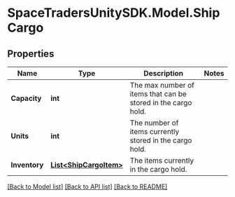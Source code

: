 # SpaceTradersUnitySDK.Model.ShipCargo

## Properties

Name | Type | Description | Notes
------------ | ------------- | ------------- | -------------
**Capacity** | **int** | The max number of items that can be stored in the cargo hold. | 
**Units** | **int** | The number of items currently stored in the cargo hold. | 
**Inventory** | [**List&lt;ShipCargoItem&gt;**](ShipCargoItem.md) | The items currently in the cargo hold. | 

[[Back to Model list]](../README.md#documentation-for-models) [[Back to API list]](../README.md#documentation-for-api-endpoints) [[Back to README]](../README.md)

